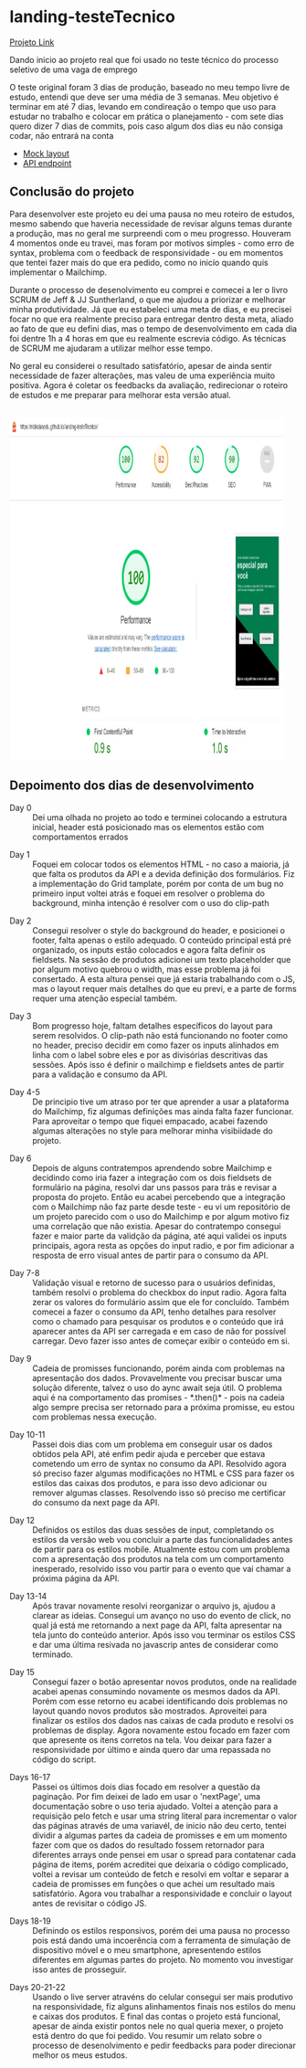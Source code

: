 # landing-testeTecnico

[Projeto Link](https://nickolasedu.github.io/landing-testeTecnico/)

<p>
  Dando inicio ao projeto real que foi usado no teste técnico do processo seletivo de uma vaga de emprego
</p>

<p>
  O teste original foram 3 dias de produção, baseado no meu tempo livre de estudo, entendi que deve ser uma média de 3 semanas.
  Meu objetivo é terminar em até 7 dias, levando em condireação o tempo que uso para estudar no trabalho e colocar em prática o planejamento - com sete dias quero dizer
  7 dias de commits, pois caso algum dos dias eu não consiga codar, não entrará na conta
 </p>
 
 - [Mock layout](https://xd.adobe.com/spec/4025e242-a495-4594-71d2-5fd89d774b57-3614/specs/)
 - [API endpoint](https://frontend-intern-challenge-api.iurykrieger.vercel.app/products?page=1)

 ## Conclusão do projeto

 <p>
  Para desenvolver este projeto eu dei uma pausa no meu roteiro de estudos, mesmo sabendo que haveria necessidade de revisar alguns temas durante a produção, mas no geral me surpreendi com o meu progresso. Houveram 4 momentos onde eu travei, mas foram por motivos simples - como erro de syntax, problema com o feedback de responsividade - ou em momentos que tentei fazer mais do que era pedido, como no inicío quando quis implementar o Mailchimp.
 </p>

 <p>
  Durante o processo de desenolvimento eu comprei e comecei a ler o livro SCRUM de Jeff & JJ Suntherland, o que me ajudou a priorizar e melhorar minha produtividade. Já que eu estabeleci uma meta de dias, e eu precisei focar no que era realmente preciso para entregar dentro desta meta, aliado ao fato de que eu defini dias, mas o tempo de desenvolvimento em cada dia foi dentre 1h a 4 horas em que eu realmente escrevia código. As técnicas de SCRUM  me ajudaram a utilizar melhor esse tempo.
 </p>

 <p>
  No geral eu considerei o resultado satisfatório, apesar de ainda sentir necessidade de fazer alterações, mas valeu de uma experiência muito positiva. Agora é coletar os feedbacks da avaliação, redirecionar o roteiro de estudos e me preparar para melhorar esta versão atual.
 </p>

<br>
 <img src="./assets/landinglight.png" alt="Exemplo de imagem" width="95%" height="600">

## Depoimento dos dias de desenvolvimento
<dl>
  <dt>Day 0</dt>
  <dd>Dei uma olhada no projeto ao todo e terminei colocando a estrutura inicial, header está posicionado mas os elementos estão com comportamentos errados</dd>
</dl>

<dl>
  <dt>Day 1</dt>
  <dd>Foquei em colocar todos os elementos HTML - no caso a maioria, já que falta os produtos da API e a devida definição dos formulários. Fiz a implementação do Grid tamplate, porém por conta de um bug no primeiro input voltei atrás e foquei em resolver o problema do background, minha intenção é resolver com o uso do clip-path </dd>
</dl>

<dl>
  <dt>Day 2</dt>
  <dd>Consegui resolver o style do background do header, e posicionei o footer, falta apenas o estilo adequado. O conteúdo principal está pré organizado, os inputs estão colocados e agora falta definir os fieldsets. Na sessão de produtos adicionei um texto placeholder que por algum motivo quebrou o width, mas esse problema já foi consertado. A esta altura pensei que já estaria trabalhando com o JS, mas o layout requer mais detalhes do que eu previ, e a parte de forms requer uma atenção especial também. </dd>
</dl>

<dl>
  <dt>Day 3</dt>
  <dd>Bom progresso hoje, faltam detalhes específicos do layout para serem resolvidos. O clip-path não está funcionando no footer como no header, preciso decidir em como fazer os inputs alinhados em linha com o label sobre eles e por as divisórias descritivas das sessões. Após isso é definir o mailchimp e fieldsets antes de partir para a validação e consumo da API.</dd>
</dl>

<dl>
  <dt>Day 4-5</dt>
  <dd>
    De principio tive um atraso por ter que aprender a usar a plataforma do Mailchimp, fiz algumas definições mas ainda falta fazer funcionar. Para aproveitar o tempo que fiquei empacado, acabei fazendo algumas alterações no style para melhorar minha visibiidade do projeto.
  </dd>
</dl>

<dl>
  <dt>Day 6</dt>
  <dd>
    Depois de alguns contratempos aprendendo sobre Mailchimp e decidindo como iria fazer a integração com os dois fieldsets de formulário na página, resolvi dar uns passos para trás e revisar a proposta do projeto. Então eu acabei percebendo que a integração com o Mailchimp não faz parte desde teste - eu vi um repositório de um projeto parecido com o uso do Mailchimp e por algum motivo fiz uma correlação que não existia. Apesar do contratempo consegui fazer e maior parte da validção da página, até aqui validei os inputs principais, agora resta as opções do input radio, e por fim adicionar a resposta de erro visual antes de partir para o consumo da API.
  </dd>
</dl>

<dl>
  <dt>Day 7-8</dt>
  <dd>
    Validação visual e retorno de sucesso para o usuários definidas, também resolvi o problema do checkbox do input radio. Agora falta zerar os valores do formulário assim que ele for concluído. Também comecei a fazer o consumo da API, tenho detalhes para resolver como o chamado para pesquisar os produtos e o conteúdo que irá aparecer antes da API ser carregada e em caso de não for possível carregar. Devo fazer isso antes de começar exibir o conteúdo em si.
  </dd>
</dl>

<dl>
  <dt>Day 9</dt>
  <dd>
    Cadeia de promisses funcionando, porém ainda com problemas na apresentação dos dados. Provavelmente vou precisar buscar uma solução diferente, talvez o uso do aync await seja útil. O problema aqui é na comportamento das promises - *.then()* - pois na cadeia algo sempre precisa ser retornado para a próxima promisse, eu estou com problemas nessa execução.
  </dd>
</dl>

<dl>
  <dt>Day 10-11</dt>
  <dd>
    Passei dois dias com um problema em conseguir usar os dados obtidos pela API, até enfim pedir ajuda e perceber que estava cometendo um erro de syntax no consumo da API. Resolvido agora só preciso fazer algumas modificações no HTML e CSS para fazer os estilos das caixas dos produtos, e para isso devo adicionar ou remover algumas classes. Resolvendo isso só preciso me certificar do consumo da next page da API.
  </dd>
</dl>

<dl>
  <dt>Day 12</dt>
  <dd>
    Definidos os estilos das duas sessões de input, completando os estilos da versão web vou concluir a parte das funcionalidades antes de partir para os estilos mobile. Atualmente estou com um problema com a apresentação dos produtos na tela com um comportamento inesperado, resolvido isso vou partir para o evento que vai chamar a próxima página da API.
  </dd>
</dl>

<dl>
  <dt>Day 13-14</dt>
  <dd>
    Após travar novamente resolvi reorganizar o arquivo js, ajudou a clarear as ideias. Consegui um avanço no uso do evento de click, no qual já está me retornando a next page da API, falta apresentar na tela junto do conteúdo anterior. Após isso vou terminar os estilos CSS e dar uma última resivada no javascrip antes de considerar como terminado.
  </dd>
</dl>

<dl>
  <dt>Day 15</dt>
  <dd>
    Consegui fazer o botão apresentar novos produtos, onde na realidade acabei apenas consumindo novamente os mesmos dados da API. Porém com esse retorno eu acabei identificando dois problemas no layout quando novos produtos são mostrados. Aproveitei para finalizar os estilos dos dados nas caixas de cada produto e resolvi os problemas de display. Agora novamente estou focado em fazer com que apresente os itens corretos na tela. Vou deixar para fazer a responsividade por último e ainda quero dar uma repassada no código do script. 
  </dd>
</dl>

<dl>
  <dt>Days 16-17</dt>
  <dd>
    Passei os últimos dois dias focado em resolver a questão da paginação. Por fim deixei de lado em usar o 'nextPage', uma documentação sobre o uso teria ajudado. Voltei a atenção para a requisição pelo fetch e usar uma string literal para incrementar o valor das páginas através de uma variavél, de inicio não deu certo, tentei dividir a algumas partes da cadeia de promisses e em um momento fazer com que os dados do resultado fossem retornador para diferentes arrays onde pensei em usar o spread para contatenar cada página de items, porém acreditei que deixaria o código complicado, voltei a revisar um conteúdo de fetch e resolvi em voltar e separar a cadeia de promisses em funções o que achei um resultado mais satisfatório. Agora vou trabalhar a responsividade e concluir o layout antes de revisitar o código JS.
  </dd>
</dl>

<dl>
  <dt>Days 18-19</dt>
  <dd>
    Definindo os estilos responsivos, porém dei uma pausa no processo pois está dando uma incoerência com a ferramenta de simulação de dispositivo móvel e o meu smartphone, apresentendo estilos diferentes em algumas partes do projeto. No momento vou investigar isso antes de prosseguir.
  </dd>
</dl>

<dl>
  <dt>Days 20-21-22</dt>
  <dd>
    Usando o live server atravéns do celular consegui ser mais produtivo na responsividade, fiz alguns alinhamentos finais nos estilos do menu e caixas dos produtos. E final das contas o projeto está funcional, apesar de ainda existir pontos nele no qual queria mexer, o projeto está dentro do que foi pedido. Vou resumir um relato sobre o processo de desenolvimento e pedir feedbacks para poder direcionar melhor os meus estudos.
  </dd>
</dl>